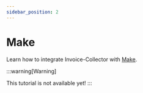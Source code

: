 ```yaml
---
sidebar_position: 2
---
```


# Make

Learn how to integrate Invoice-Collector with [Make](https://www.make.com).

:::warning[Warning]

This tutorial is not available yet!
:::